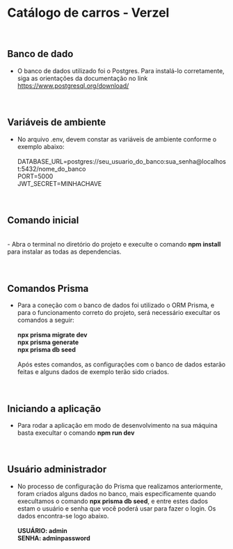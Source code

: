 # Catálogo de carros - Verzel
</br>

## Banco de dado
- O banco de dados utilizado foi o Postgres. Para instalá-lo corretamente, siga as orientações da documentação no link https://www.postgresql.org/download/
</br></br></br>
## Variáveis de ambiente
- No arquivo .env, devem constar as variáveis de ambiente conforme o exemplo abaixo:</br></br>
DATABASE_URL=postgres://seu_usuario_do_banco:sua_senha@localhost:5432/nome_do_banco</br>
PORT=5000</br>
JWT_SECRET=MINHACHAVE
</br></br></br>

## Comando inicial
</br>
- Abra o terminal no diretório do projeto e execulte o comando <strong>npm install</strong> para instalar as todas as dependencias.
</br></br></br>

## Comandos Prisma
- Para a coneção com o banco de dados foi utilizado o ORM Prisma, e para o funcionamento correto do projeto, será necessário execultar os comandos a seguir:</br></br>
<strong>npx prisma migrate dev</strong></br>
<strong>npx prisma generate</strong></br>
<strong>npx prisma db seed</strong></br></br>
Após estes comandos, as configurações com o banco de dados estarão feitas e alguns dados de exemplo terão sido criados.
</br></br></br>

## Iniciando a aplicação
- Para rodar a aplicação em modo de desenvolvimento na sua máquina basta execultar o comando <strong>npm run dev</strong>
</br></br></br>

## Usuário administrador
- No processo de configuração do Prisma que realizamos anteriormente, foram criados alguns dados no banco, mais especificamente quando execultamos o comando <strong>npx prisma db seed</strong>, e entre estes dados estam o usuário e senha que você poderá usar para fazer o login. Os dados encontra-se logo abaixo.</br></br>
<strong>USUÁRIO: admin</strong></br>
<strong>SENHA: adminpassword</strong>